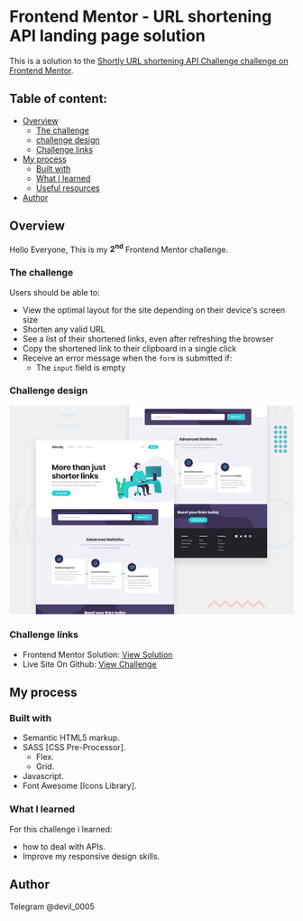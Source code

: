 # Frontend Mentor - URL shortening API landing page solution

This is a solution to the [Shortly URL shortening API Challenge challenge on Frontend Mentor](https://www.frontendmentor.io/challenges/url-shortening-api-landing-page-2ce3ob-G).

## Table of content:

- [Overview](#overview)
  - [The challenge](#the-challenge)
  - [challenge design ](#challenge-design)
  - [Challenge links](#challenge-links)
- [My process](#my-process)
  - [Built with](#built-with)
  - [What I learned](#what-i-learned)
  - [Useful resources](#useful-resources)
- [Author](#author)

## Overview

Hello Everyone, This is my <strong>2<sup>nd</sup></strong> Frontend Mentor challenge.

### The challenge

Users should be able to:

- View the optimal layout for the site depending on their device's screen size
- Shorten any valid URL
- See a list of their shortened links, even after refreshing the browser
- Copy the shortened link to their clipboard in a single click
- Receive an error message when the `form` is submitted if:
  - The `input` field is empty

### Challenge design

![Image Of The Challenge](./design/desktop-preview.jpg)

### Challenge links

- Frontend Mentor Solution: [View Solution](https://www.frontendmentor.io/solutions/url-shortening-api-landing-page-using-sass-and-javascript-wq4AVIAm9)
- Live Site On Github: [View Challenge](https://mohamedaridah.github.io/frontendmentor_url-shortening-api/)

## My process

### Built with

- Semantic HTML5 markup.
- SASS [CSS Pre-Processor].
  - Flex.
  - Grid.
- Javascript.
- Font Awesome [Icons Library].

### What I learned

For this challenge i learned:

- how to deal with APIs.
- Improve my responsive design skills.


## Author

Telegram @devil_0005
